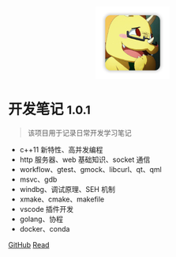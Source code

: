 <!-- _coverpage.md -->

<div style="text-align:center;"><img width= 150px src="image/logo.png" align="middle" /></div>

# 开发笔记 <small>1.0.1</small>

> 该项目用于记录日常开发学习笔记

- c++11 新特性、高并发编程
- http 服务器、web 基础知识、socket 通信
- workflow、gtest、gmock、libcurl、qt、qml
- msvc、gdb
- windbg、调试原理、SEH 机制
- xmake、cmake、makefile
- vscode 插件开发
- golang、协程
- docker、conda

[GitHub](https://github.com/spite-triangle)
[Read](./README.md)